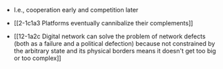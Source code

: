 - I.e., cooperation early and competition later

- [[2-1c1a3 Platforms eventually cannibalize their complements]]

- [[12-1a2c Digital network can solve the problem of network defects (both as a failure and a political defection) because not constrained by the arbitrary state and its physical borders means it doesn't get too big or too complex]]
